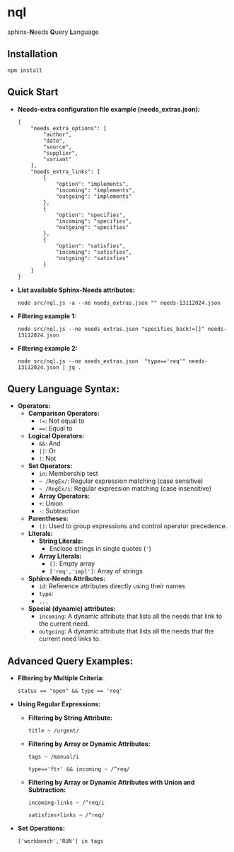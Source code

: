 # nql
sphinx-**N**eeds **Q**uery **L**anguage

## Installation

```
npm install
```

## Quick Start

* **Needs-extra configuration file example (needs_extras.json):**

  ```
  {
      "needs_extra_options": [
          "author",
          "date",
          "source",
          "supplier",
          "variant"
      ],
      "needs_extra_links": [
          {
              "option": "implements",
              "incoming": "implements",
              "outgoing": "implements"
          },
          {
              "option": "specifies",
              "incoming": "specifies",
              "outgoing": "specifies"
          },
          {
              "option": "satisfies",
              "incoming": "satisfies",
              "outgoing": "satisfies"
          }
      ]
  }
  ```

* **List available Sphinx-Needs attributes:**

  ```
  node src/nql.js -a --ne needs_extras.json "" needs-13112024.json
  ```

* **Filtering example 1:**

  ```
  node src/nql.js --ne needs_extras.json "specifies_back!=[]" needs-13112024.json
  ```

* **Filtering example 2:**

  ```
  node src/nql.js --ne needs_extras.json  "type=='req'" needs-13112024.json | jq .
  ```

## Query Language Syntax:

* **Operators:**
  * **Comparison Operators:**
    * `!=`: Not equal to
    * `==`: Equal to
  * **Logical Operators:**
    * `&&`: And
    * `||`: Or
    * `!`: Not
  * **Set Operators:**
    * `in`: Membership test
    * `~ /RegEx/`: Regular expression matching (case sensitive)
    * `~ /RegEx/i`: Regular expression matching (case insensitive)
    * **Array Operators:**
    * `+`: Union
    * `-`: Subtraction
  * **Parentheses:**
    * `()`: Used to group expressions and control operator precedence.
  * **Literals:**
    * **String Literals:**
      * Enclose strings in single quotes (`'`)
    * **Array Literals:**
      * `[]`: Empty array
      * `['req','impl']`: Array of strings
  * **Sphinx-Needs Attributes:**
       * `id`: Reference attributes directly using their names
       * `type`:
       * `...`
  * **Special (dynamic) attributes:**
    * `incoming`:  A dynamic attribute that lists all the needs that link to the current need.
    * `outgoing`: A dynamic attribute that lists all the needs that the current need links to.

## Advanced Query Examples:

   * **Filtering by Multiple Criteria:**
       ```
       status == "open" && type == 'req'
       ```
   * **Using Regular Expressions:**
     * **Filtering by String Attribute:**
       ```
       title ~ /urgent/
       ```
     *  **Filtering by Array or Dynamic Attributes:**
        ```
        tags ~ /manual/i
        ```
        ```
        type=='ftr' && incoming ~ /^req/
        ```
     *  **Filtering by Array or Dynamic Attributes with Union and Subtraction:**
        ```
        incoming-links ~ /^req/i
        ```
        ```
        satisfies+links ~ /^req/
        ```

   * **Set Operations:**
       ```
       ['workbench','RUN'] in tags
       ```
